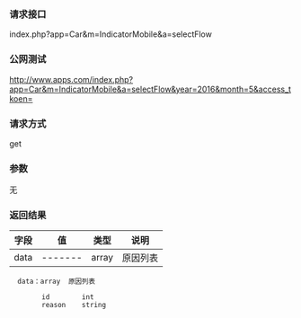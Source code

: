 ### **请求接口**
index.php?app=Car&m=IndicatorMobile&a=selectFlow



### **公网测试**
http://www.apps.com/index.php?app=Car&m=IndicatorMobile&a=selectFlow&year=2016&month=5&access_tkoen=

### **请求方式**
get


### **参数**
无    

### **返回结果**
|字段        |值          |类型    |说明        |
| ---------  |--------    |-------- |--------  |
|data|-------   |array  |原因列表  |

      data：array  原因列表
            
            id        int
            reason    string

